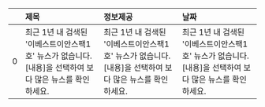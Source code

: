 |    | 제목                                                                                                      | 정보제공                                                                                                  | 날짜                                                                                                      |
|---:|:----------------------------------------------------------------------------------------------------------|:----------------------------------------------------------------------------------------------------------|:----------------------------------------------------------------------------------------------------------|
|  0 | 최근 1년 내 검색된 '이베스트이안스팩1호' 뉴스가 없습니다.  [내용]을 선택하여 보다 많은 뉴스를 확인하세요. | 최근 1년 내 검색된 '이베스트이안스팩1호' 뉴스가 없습니다.  [내용]을 선택하여 보다 많은 뉴스를 확인하세요. | 최근 1년 내 검색된 '이베스트이안스팩1호' 뉴스가 없습니다.  [내용]을 선택하여 보다 많은 뉴스를 확인하세요. |